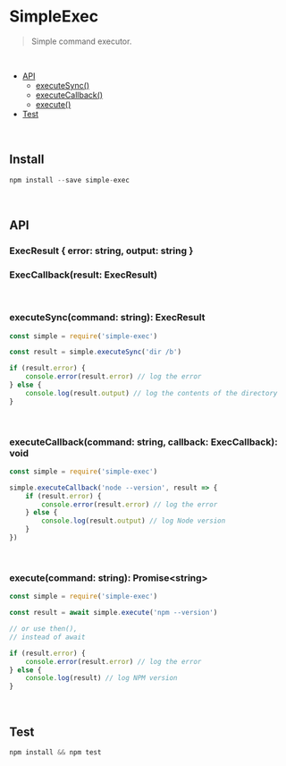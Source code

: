 # SimpleExec

> Simple command executor.

<br>

<!--generated by TOC-->

- [API](#api)
  - [executeSync&#40;&#41;](#executesynccommand-string-execresult)
  - [executeCallback&#40;&#41;](#executecallbackcommand-string-callback-execcallback-void)
  - [execute&#40;&#41;](#executecommand-string-promisestring)
- [Test](#test)
  <!--/generated by TOC-->

<br>

## Install

```js
npm install --save simple-exec
```

<br>

## API

### ExecResult { error: string, output: string }

### ExecCallback(result: ExecResult)

<br>

### executeSync(command: string): ExecResult

```js
const simple = require('simple-exec')

const result = simple.executeSync('dir /b')

if (result.error) {
	console.error(result.error) // log the error
} else {
	console.log(result.output) // log the contents of the directory
}
```

<br>

### executeCallback(command: string, callback: ExecCallback): void

```js
const simple = require('simple-exec')

simple.executeCallback('node --version', result => {
	if (result.error) {
		console.error(result.error) // log the error
	} else {
		console.log(result.output) // log Node version
	}
})
```

<br>

### execute(command: string): Promise&lt;string&gt;

```js
const simple = require('simple-exec')

const result = await simple.execute('npm --version')

// or use then(),
// instead of await

if (result.error) {
	console.error(result.error) // log the error
} else {
	console.log(result) // log NPM version
}
```

<br>

## Test

```js
npm install && npm test
```
